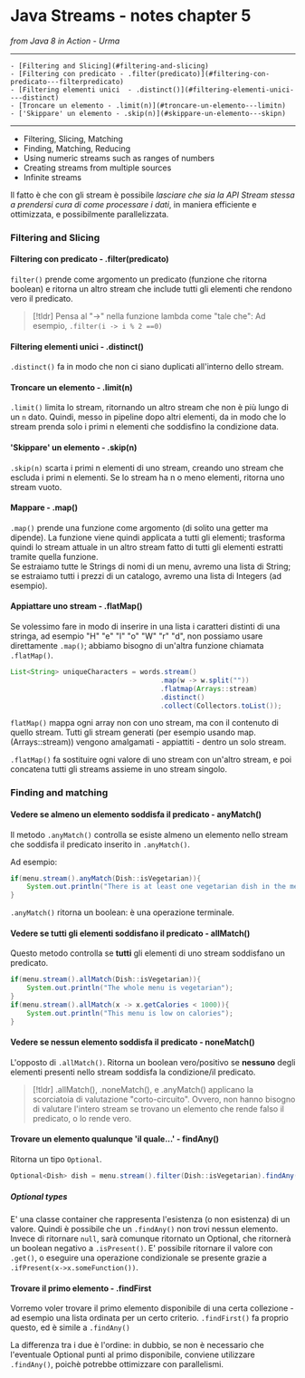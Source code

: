 # Java Streams - notes chapter 5

*from Java 8 in Action - Urma*

---

<!-- TOC -->
    - [Filtering and Slicing](#filtering-and-slicing)
    - [Filtering con predicato - .filter(predicato)](#filtering-con-predicato---filterpredicato)
    - [Filtering elementi unici  - .distinct()](#filtering-elementi-unici----distinct)
    - [Troncare un elemento - .limit(n)](#troncare-un-elemento---limitn)
    - ['Skippare' un elemento - .skip(n)](#skippare-un-elemento---skipn)
<!-- /TOC -->

---

* Filtering, Slicing, Matching
* Finding, Matching, Reducing
* Using numeric streams such as ranges of numbers
* Creating streams from multiple sources
* Infinite streams


Il fatto è che con gli stream è possibile *lasciare che sia la API Stream stessa a prendersi cura di come processare i dati*, in maniera efficiente e ottimizzata, e possibilmente parallelizzata.  

### Filtering and Slicing  
  
#### Filtering con predicato - .filter(predicato)
  
`filter()` prende come argomento un predicato (funzione che ritorna boolean) e ritorna un altro stream che include tutti gli elementi che rendono vero il predicato.  
  
> [!tldr] Pensa al "->" nella funzione lambda come "tale che":  Ad esempio, `.filter(i -> i % 2 ==0)`  

#### Filtering elementi unici  - .distinct()
  
`.distinct()` fa in modo che non ci siano duplicati all'interno dello stream. 
  
#### Troncare un elemento - .limit(n)
  
`.limit()` limita lo stream, ritornando un altro stream che non è più lungo di un `n` dato. Quindi, messo in pipeline dopo altri elementi, da in modo che lo stream prenda solo i primi n elementi che soddisfino la condizione data.  
  
#### 'Skippare' un elemento - .skip(n)  
  
`.skip(n)` scarta i primi n elementi di uno stream, creando uno stream che escluda i primi n elementi. Se lo stream ha n o meno elementi, ritorna uno stream vuoto.  
  
#### Mappare - .map()  
  
`.map()` prende una funzione come argomento (di solito una getter ma dipende). La funzione viene quindi applicata a tutti gli elementi; trasforma quindi lo stream attuale in un altro stream fatto di tutti gli elementi estratti tramite quella funzione.  
Se estraiamo tutte le Strings di nomi di un menu, avremo una lista di String; se estraiamo tutti i prezzi di un catalogo, avremo una lista di Integers (ad esempio).  
  
#### Appiattare uno stream - .flatMap()
  
Se volessimo fare in modo di inserire in una lista i caratteri distinti di una stringa, ad esempio "H" "e" "l" "o" "W" "r" "d", non possiamo usare direttamente `.map()`; abbiamo bisogno di un'altra funzione chiamata `.flatMap()`.  
  
```java
List<String> uniqueCharacters = words.stream()
                                     .map(w -> w.split(""))
                                     .flatmap(Arrays::stream)
                                     .distinct()
                                     .collect(Collectors.toList());
```  
  
`flatMap()` mappa ogni array non con uno stream, ma con il contenuto di quello stream. Tutti gli stream generati (per esempio usando map.(Arrays::stream)) vengono amalgamati - appiattiti - dentro un solo stream.  
  
`.flatMap()` fa sostituire ogni valore di uno stream con un'altro stream, e poi concatena tutti gli streams assieme in uno stream singolo.  
  
### Finding and matching
  
#### Vedere se almeno un elemento soddisfa il predicato - anyMatch()  
  
Il metodo `.anyMatch()` controlla se esiste almeno un elemento nello stream che soddisfa il predicato inserito in `.anyMatch()`.  
  
Ad esempio:  
```java
if(menu.stream().anyMatch(Dish::isVegetarian)){
    System.out.println("There is at least one vegetarian dish in the menu.");
}
```  
  
`.anyMatch()` ritorna un boolean: è una operazione terminale.  
  
#### Vedere se tutti gli elementi soddisfano il predicato - allMatch()  
  
Questo metodo controlla se **tutti** gli elementi di uno stream soddisfano un predicato.  
  
```java
if(menu.stream().allMatch(Dish::isVegetarian)){
    System.out.println("The whole menu is vegetarian");
}
if(menu.stream().allMatch(x -> x.getCalories < 1000)){
    System.out.println("This menu is low on calories");
}
```  
  
#### Vedere se nessun elemento soddisfa il predicato - noneMatch()
  
L'opposto di `.allMatch()`. Ritorna un boolean vero/positivo se **nessuno** degli elementi presenti nello stream soddisfa la condizione/il predicato.  
  
>[!tldr] .allMatch(), .noneMatch(), e .anyMatch() applicano la scorciatoia di valutazione "corto-circuito". Ovvero, non hanno bisogno di valutare l'intero stream se trovano un elemento che rende falso il predicato, o lo rende vero.  
  
#### Trovare un elemento qualunque 'il quale...' - findAny()

Ritorna un tipo `Optional`.  
  
```java
Optional<Dish> dish = menu.stream().filter(Dish::isVegetarian).findAny();
```
  
##### Optional types  
  
E' una classe container che rappresenta l'esistenza (o non esistenza) di un valore. Quindi è possibile che un `.findAny()` non trovi nessun elemento. Invece di ritornare `null`, sarà comunque ritornato un Optional<T>, che ritornerà un boolean negativo a `.isPresent()`.
E' possibile ritornare il valore con `.get()`, o eseguire una operazione condizionale se presente grazie a `.ifPresent(x->x.someFunction())`. 
  
#### Trovare il primo elemento - .findFirst  
  
Vorremo voler trovare il primo elemento disponibile di una certa collezione - ad esempio una lista ordinata per un certo criterio. `.findFirst()` fa proprio questo, ed è simile a `.findAny()` 
  
La differenza tra i due è l'ordine: in dubbio, se non è necessario che l'eventuale Optional punti al primo disponibile, conviene utilizzare `.findAny()`, poichè potrebbe ottimizzare con parallelismi.  
  
